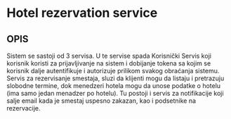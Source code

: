 # Hotel rezervation service

## OPIS<br>
Sistem se sastoji od 3 servisa. U te servise spada Korisnički Servis koji korisnik koristi za
prijavljivanje na sistem i dobijanje tokena sa kojim se korisnik dalje autentifikuje i autorizuje
prilikom svakog obraćanja sistemu. Servis za rezervisanje smestaja, sluzi da klijenti mogu
da listaju i pretrazuju slobodne termine, dok menedzeri hotela mogu da unose podatke o
hotelu (ima samo jedan menadzer po hotelu). Tu postoji i servis za notifikacije koji salje
email kada je smestaj uspesno zakazan, kao i podsetnike na rezervacije.
